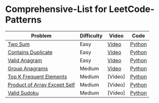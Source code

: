 # Comprehensive-List for LeetCode-Patterns

| Problem | Difficulty | Video | Code |
| -------- | ------- | ----- | ---- |
| [Two Sum](https://leetcode.com/problems/two-sum/) | Easy | [Video](https://www.youtube.com/watch?v=boSBPIjLJiY) | [Python](https://github.com/jimmymalhan/LeetCode-Patterns/blob/main/Comprehensive-List/Arrays%20%26%20Hashing/1.Two%20Sum.py)
| [Contains Duplicate](https://leetcode.com/problems/contains-duplicate/) | Easy | [Video](https://www.youtube.com/watch?v=ejcigM8M1h0&t=12s) | [Python](https://github.com/jimmymalhan/LeetCode-Patterns/blob/main/Comprehensive-List/Arrays%20%26%20Hashing/2.Contains%20Duplicate.py)
| [Valid Anagram](https://leetcode.com/problems/valid-anagram/) | Easy | [Video](https://www.youtube.com/watch?v=cCPecj06xzg) | [Python](https://github.com/jimmymalhan/LeetCode-Patterns/blob/main/Comprehensive-List/Arrays%20%26%20Hashing/3.Valid%20Anagram.py)
| [Group Anagrams](https://leetcode.com/problems/group-anagrams/) | Medium | [Video](https://www.youtube.com/watch?v=rSm_2SyDPjY) | [Python](https://github.com/jimmymalhan/LeetCode-Patterns/blob/main/Comprehensive-List/Arrays%20%26%20Hashing/4.Group%20Anagrams.py)
| [Top K Frequent Elements](https://leetcode.com/problems/top-k-frequent-elements/) | Medium | [Video]| [Python](https://github.com/jimmymalhan/LeetCode-Patterns/blob/main/Comprehensive-List/Arrays%20%26%20Hashing/5.Top%20K%20Frequent%20Elements.py)
| [Product of Array Except Self](https://leetcode.com/problems/top-k-frequent-elements/) | Medium | [Video]| [Python](https://github.com/jimmymalhan/LeetCode-Patterns/blob/main/Comprehensive-List/Arrays%20%26%20Hashing/6.Product%20of%20Array%20Except%20Self.py)
| [Valid Sudoku](https://leetcode.com/problems/top-k-frequent-elements/) | Medium | [Video]| [Python](https://github.com/jimmymalhan/LeetCode-Patterns/blob/main/Comprehensive-List/Arrays%20%26%20Hashing/7.%20Valid%20Sudoku.py)

